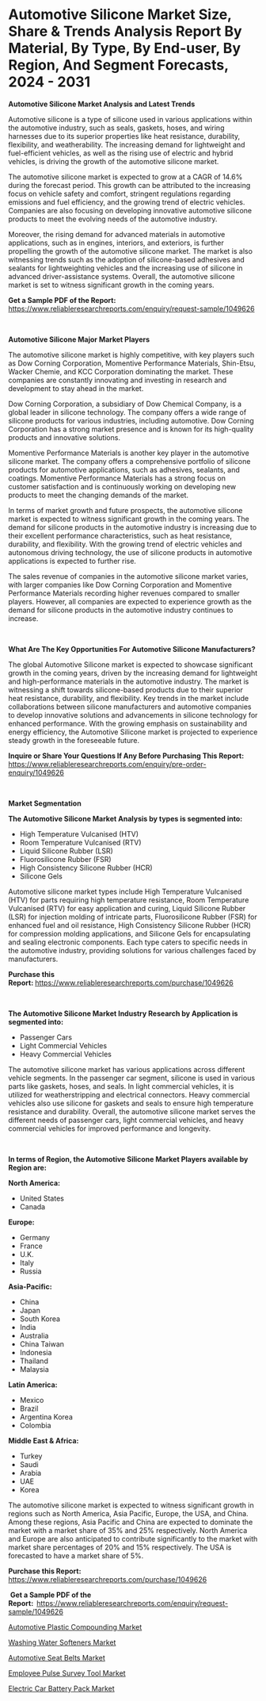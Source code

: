 <p><h1>Automotive Silicone Market Size, Share & Trends Analysis Report By Material, By Type, By End-user, By Region, And Segment Forecasts, 2024 - 2031</h1></p><p><strong>Automotive Silicone Market Analysis and Latest Trends</strong></p>
<p><p>Automotive silicone is a type of silicone used in various applications within the automotive industry, such as seals, gaskets, hoses, and wiring harnesses due to its superior properties like heat resistance, durability, flexibility, and weatherability. The increasing demand for lightweight and fuel-efficient vehicles, as well as the rising use of electric and hybrid vehicles, is driving the growth of the automotive silicone market.</p><p>The automotive silicone market is expected to grow at a CAGR of 14.6% during the forecast period. This growth can be attributed to the increasing focus on vehicle safety and comfort, stringent regulations regarding emissions and fuel efficiency, and the growing trend of electric vehicles. Companies are also focusing on developing innovative automotive silicone products to meet the evolving needs of the automotive industry.</p><p>Moreover, the rising demand for advanced materials in automotive applications, such as in engines, interiors, and exteriors, is further propelling the growth of the automotive silicone market. The market is also witnessing trends such as the adoption of silicone-based adhesives and sealants for lightweighting vehicles and the increasing use of silicone in advanced driver-assistance systems. Overall, the automotive silicone market is set to witness significant growth in the coming years.</p></p>
<p><strong>Get a Sample PDF of the Report:&nbsp;</strong> <a href="https://www.reliableresearchreports.com/enquiry/request-sample/1049626">https://www.reliableresearchreports.com/enquiry/request-sample/1049626</a></p>
<p>&nbsp;</p>
<p><strong>Automotive Silicone Major Market Players</strong></p>
<p><p>The automotive silicone market is highly competitive, with key players such as Dow Corning Corporation, Momentive Performance Materials, Shin-Etsu, Wacker Chemie, and KCC Corporation dominating the market. These companies are constantly innovating and investing in research and development to stay ahead in the market.</p><p>Dow Corning Corporation, a subsidiary of Dow Chemical Company, is a global leader in silicone technology. The company offers a wide range of silicone products for various industries, including automotive. Dow Corning Corporation has a strong market presence and is known for its high-quality products and innovative solutions.</p><p>Momentive Performance Materials is another key player in the automotive silicone market. The company offers a comprehensive portfolio of silicone products for automotive applications, such as adhesives, sealants, and coatings. Momentive Performance Materials has a strong focus on customer satisfaction and is continuously working on developing new products to meet the changing demands of the market.</p><p>In terms of market growth and future prospects, the automotive silicone market is expected to witness significant growth in the coming years. The demand for silicone products in the automotive industry is increasing due to their excellent performance characteristics, such as heat resistance, durability, and flexibility. With the growing trend of electric vehicles and autonomous driving technology, the use of silicone products in automotive applications is expected to further rise.</p><p>The sales revenue of companies in the automotive silicone market varies, with larger companies like Dow Corning Corporation and Momentive Performance Materials recording higher revenues compared to smaller players. However, all companies are expected to experience growth as the demand for silicone products in the automotive industry continues to increase.</p></p>
<p>&nbsp;</p>
<p><strong>What Are The Key Opportunities For Automotive Silicone Manufacturers?</strong></p>
<p><p>The global Automotive Silicone market is expected to showcase significant growth in the coming years, driven by the increasing demand for lightweight and high-performance materials in the automotive industry. The market is witnessing a shift towards silicone-based products due to their superior heat resistance, durability, and flexibility. Key trends in the market include collaborations between silicone manufacturers and automotive companies to develop innovative solutions and advancements in silicone technology for enhanced performance. With the growing emphasis on sustainability and energy efficiency, the Automotive Silicone market is projected to experience steady growth in the foreseeable future.</p></p>
<p><strong>Inquire or Share Your Questions If Any Before Purchasing This Report:</strong> <a href="https://www.reliableresearchreports.com/enquiry/pre-order-enquiry/1049626">https://www.reliableresearchreports.com/enquiry/pre-order-enquiry/1049626</a></p>
<p>&nbsp;</p>
<p><strong>Market Segmentation</strong></p>
<p><strong>The Automotive Silicone Market Analysis by types is segmented into:</strong></p>
<p><ul><li>High Temperature Vulcanised (HTV)</li><li>Room Temperature Vulcanised (RTV)</li><li>Liquid Silicone Rubber (LSR)</li><li>Fluorosilicone Rubber (FSR)</li><li>High Consistency Silicone Rubber (HCR)</li><li>Silicone Gels</li></ul></p>
<p><p>Automotive silicone market types include High Temperature Vulcanised (HTV) for parts requiring high temperature resistance, Room Temperature Vulcanised (RTV) for easy application and curing, Liquid Silicone Rubber (LSR) for injection molding of intricate parts, Fluorosilicone Rubber (FSR) for enhanced fuel and oil resistance, High Consistency Silicone Rubber (HCR) for compression molding applications, and Silicone Gels for encapsulating and sealing electronic components. Each type caters to specific needs in the automotive industry, providing solutions for various challenges faced by manufacturers.</p></p>
<p><strong>Purchase this Report:&nbsp;</strong><a href="https://www.reliableresearchreports.com/purchase/1049626">https://www.reliableresearchreports.com/purchase/1049626</a></p>
<p>&nbsp;</p>
<p><strong>The Automotive Silicone Market Industry Research by Application is segmented into:</strong></p>
<p><ul><li>Passenger Cars</li><li>Light Commercial Vehicles</li><li>Heavy Commercial Vehicles</li></ul></p>
<p><p>The automotive silicone market has various applications across different vehicle segments. In the passenger car segment, silicone is used in various parts like gaskets, hoses, and seals. In light commercial vehicles, it is utilized for weatherstripping and electrical connectors. Heavy commercial vehicles also use silicone for gaskets and seals to ensure high temperature resistance and durability. Overall, the automotive silicone market serves the different needs of passenger cars, light commercial vehicles, and heavy commercial vehicles for improved performance and longevity.</p></p>
<p>&nbsp;</p>
<p><strong>In terms of Region, the Automotive Silicone Market Players available by Region are:</strong></p>
<p>
    <p> <strong> North America: </strong>
        <ul>
            <li>United States</li>
            <li>Canada</li>
        </ul>
        </p> 
    <p> <strong> Europe: </strong>
        <ul>
            <li>Germany</li>
            <li>France</li>
            <li>U.K.</li>
            <li>Italy</li>
            <li>Russia</li>
        </ul>
        </p> 
    <p> <strong> Asia-Pacific: </strong>
        <ul>
            <li>China</li>
            <li>Japan</li>
            <li>South Korea</li>
            <li>India</li>
            <li>Australia</li>
            <li>China Taiwan</li>
            <li>Indonesia</li>
            <li>Thailand</li>
            <li>Malaysia</li>
        </ul>
        </p> 
    <p> <strong> Latin America: </strong>
        <ul>
            <li>Mexico</li>
            <li>Brazil</li>
            <li>Argentina Korea</li>
            <li>Colombia</li>
        </ul>
        </p> 
    <p> <strong> Middle East & Africa: </strong>
        <ul>
            <li>Turkey</li>
            <li>Saudi</li>
            <li>Arabia</li>
            <li>UAE</li>
            <li>Korea</li>
        </ul>
    </p>
    </p>
<p><p>The automotive silicone market is expected to witness significant growth in regions such as North America, Asia Pacific, Europe, the USA, and China. Among these regions, Asia Pacific and China are expected to dominate the market with a market share of 35% and 25% respectively. North America and Europe are also anticipated to contribute significantly to the market with market share percentages of 20% and 15% respectively. The USA is forecasted to have a market share of 5%.</p></p>
<p><strong>Purchase this Report: </strong><a href="https://www.reliableresearchreports.com/purchase/1049626">https://www.reliableresearchreports.com/purchase/1049626</a></p>
<p>&nbsp;<strong>Get a Sample PDF of the Report:&nbsp;&nbsp;</strong><a href="https://www.reliableresearchreports.com/enquiry/request-sample/1049626">https://www.reliableresearchreports.com/enquiry/request-sample/1049626</a></p>
<p><strong></strong></p>
<p><p><a href="https://github.com/myacatherineblakecaczo9vcsw/Market-Research-Report-List-1/blob/main/automotive-plastic-compounding-market.md">Automotive Plastic Compounding Market</a></p><p><a href="https://view.publitas.com/reportprime-1/washing-water-softeners-market-share-market-new-trends-analysis-report-by-type-by-application-by-end-use-by-region-and-segment-forecasts-2023-2030/">Washing Water Softeners Market</a></p><p><a href="https://github.com/okotobwrhuteie/Market-Research-Report-List-1/blob/main/automotive-seat-belts-market.md">Automotive Seat Belts Market</a></p><p><a href="https://issuu.com/reportprime-2/docs/employee-pulse-survey-tool-market-size-2030.pptx">Employee Pulse Survey Tool Market</a></p><p><a href="https://flame-sidecar-702.notion.site/Decoding-the-Electric-Car-Battery-Pack-Market-A-Deep-Dive-into-the-Latest-Market-Trends-Market-Seg-0813c1d91ee14e39ba9acb2802c77098">Electric Car Battery Pack Market</a></p></p>